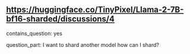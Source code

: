 ## https://huggingface.co/TinyPixel/Llama-2-7B-bf16-sharded/discussions/4

contains_question: yes

question_part: I want to shard another model how can I shard?